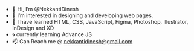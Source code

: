 - 👋 Hi, I’m @NekkantiDinesh
- 👀 I’m interested in designing and developing web pages.
- 🌱 I have learned HTML, CSS, JavaScript, Figma, Photoshop, Illustrator, InDesign and XD
- 🌀 currently learning Advance JS
- 📫 Can Reach me @ nekkantidinesh@gmail.com


<!---
NekkantiDinesh/NekkantiDinesh is a ✨ special ✨ repository because its `README.md` (this file) appears on your GitHub profile.
You can click the Preview link to take a look at your changes.
--->
